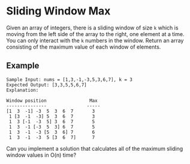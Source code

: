 # Sliding Window Max

Given an array of integers, there is a sliding window of size `k` which is moving from the left side of the array to the right, one element at a time. You can only interact with the `k` numbers in the window. Return an array consisting of the maximum value of each window of elements.

## Example
```
Sample Input: nums = [1,3,-1,-3,5,3,6,7], k = 3
Expected Output: [3,3,5,5,6,7] 
Explanation: 

Window position                Max
---------------               -----
[1  3  -1] -3  5  3  6  7       3
 1 [3  -1  -3] 5  3  6  7       3
 1  3 [-1  -3  5] 3  6  7       5
 1  3  -1 [-3  5  3] 6  7       5
 1  3  -1  -3 [5  3  6] 7       6
 1  3  -1  -3  5 [3  6  7]      7
 ```

 Can you implement a solution that calculates all of the maximum sliding window values in O(n) time?